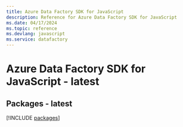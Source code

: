 ```yaml
---
title: Azure Data Factory SDK for JavaScript
description: Reference for Azure Data Factory SDK for JavaScript
ms.date: 04/17/2024
ms.topic: reference
ms.devlang: javascript
ms.service: datafactory
---
```

# Azure Data Factory SDK for JavaScript - latest
## Packages - latest
[!INCLUDE [packages](data-factory-index.md)]